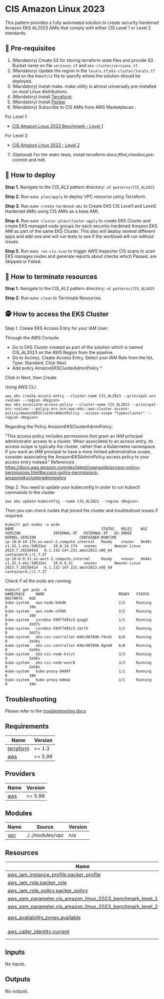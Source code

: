 # CIS Amazon Linux 2023

This pattern provides a fully automated solution to create security-hardened Amazon EKS AL2023 AMIs that comply with either CIS Level 1 or Level 2 standards.

## 🔢 Pre-requisites

1. (Mandatory) Create S3 for storing terraform state files and provide S3 Bucket name on file ``versions.tf`` and ``eks-cluster/versions.tf``.
2. (Mandatory) Update the region in the ``locals.tf``,``eks-cluster/locals.tf`` and on the ``Makefile`` file to specify where the solution should be deployed.
3. (Mandatory) Install make. make utility is almost universally pre-installed on most Linux distributions.
4. (Mandatory) Install [Terraform](https://developer.hashicorp.com/terraform/tutorials/aws-get-started/install-cli).
5. (Mandatory) Install [Packer](https://developer.hashicorp.com/packer/tutorials/docker-get-started/get-started-install-cli).
6. (Mandatory) Subscribe to CIS AMIs from AWS Marketplaces :

For Level 1:

- [CIS Amazon Linux 2023 Benchmark - Level 1](https://aws.amazon.com/marketplace/pp/prodview-fqqp6ebucarnm?sr=0-11&ref_=beagle&applicationId=AWSMPContessa)

For Level 2:

- [CIS Amazon Linux 2023 - Level 2](https://aws.amazon.com/marketplace/pp/prodview-uis4wvkb7g3wq?sr=0-19&ref_=beagle&applicationId=AWSMPContessa)

7. (Optional) For the static tests, install terraform-docs,tflint,checkov,pre-commit and mdl.

## 🚀 How to deploy

**Step 1.** Navigate to the CIS_AL2 pattern directory: `cd patterns/CIS_AL2023`

**Step 2.** Run `make plan/apply` to deploy VPC resource using Terraform.

**Step 3.** Run `make create-hardened-ami` to Create EKS CIS Level1 and Level2 Hardened AMIs using CIS AMIs as a base AMI.

**Step 4.** Run `make cluster-plan/cluster-apply` to create EKS Cluster and create EKS managed node groups for each security-hardened Amazon EKS AMI as part of the same EKS Cluster. This also will deploy several different apps and add-ons and will run tests to see if the workload will run without issues.

**Step 5.** Run `make run-cis-scan` to trigger AWS Inspector CIS scans to scan EKS manages nodes and generate reports about checks which Passed, are Skipped or Failed.

## 🧹 How to terminate resources

**Step 1.** Navigate to the CIS_AL2 pattern directory: `cd patterns/CIS_AL2023`

**Step 2.** Run `make clean` to Terminate Resources

## 🕵️ How to access the EKS Cluster

Step 1. Create EKS Access Entry for your IAM User:

Through the AWS Console:

- Go to EKS Cluster created as part of the solution which is named CIS_AL2023 on the AWS Region from the pipeline.
- Go to Access, Create Access Entry, Select your IAM Role from the list, Type: Standard, Click Next
- Add policy AmazonEKSClusterAdminPolicy *

Click in Next, then Create

Using AWS CLI:

```#!/bin/bash
aws eks create-access-entry --cluster-name CIS_AL2023 --principal-arn <value> --region <Region>
aws eks associate-access-policy --cluster-name CIS_AL2023 --principal-arn <value> --policy-arn arn:aws:eks::aws:cluster-access-policy/AmazonEKSClusterAdminPolicy --access-scope "type=cluster" --region <Region>
```

Regarding the Policy AmazonEKSClusterAdminPolicy:

"This access policy includes permissions that grant an IAM principal administrator access to a cluster. When associated to an access entry, its access scope is typically the cluster, rather than a Kubernetes namespace. If you want an IAM principal to have a more limited administrative scope, consider associating the AmazonEKSAdminPolicy access policy to your access entry instead."
References: <https://docs.aws.amazon.com/eks/latest/userguide/access-policy-permissions.html#access-policy-permissions-amazoneksclusteradminpolicy>

Step 2. You need to update your kubeconfig in order to run kubectl commands to the cluster

```#!/bin/bash
aws eks update-kubeconfig --name CIS_AL2023 --region <Region>
```

Then you can check nodes that joined the cluster and troubleshoot issues if required.

```#!/bin/bash
kubectl get nodes -o wide
NAME                                        STATUS   ROLES    AGE     VERSION               INTERNAL-IP   EXTERNAL-IP   OS-IMAGE                       KERNEL-VERSION                    CONTAINER-RUNTIME
ip-10-0-14-174.us-west-2.compute.internal   Ready    <none>   9m49s   v1.32.1-eks-5d632ec   10.0.14.174   <none>        Amazon Linux 2023.7.20250414   6.1.132-147.221.amzn2023.x86_64   containerd://1.7.27
ip-10-0-9-31.us-west-2.compute.internal     Ready    <none>   9m44s   v1.32.1-eks-5d632ec   10.0.9.31     <none>        Amazon Linux 2023.7.20250414   6.1.132-147.221.amzn2023.x86_64   containerd://1.7.27
```

Check if all the pods are running:

```#!/bin/bash
kubectl get pods -A
NAMESPACE     NAME                                  READY   STATUS    RESTARTS   AGE
kube-system   aws-node-b4m4k                        2/2     Running   0          10m
kube-system   aws-node-ch98h                        2/2     Running   0          10m
kube-system   coredns-599f7d65c5-gvqgt              1/1     Running   0          2m37s
kube-system   coredns-599f7d65c5-sbrlh              1/1     Running   0          2m37s
kube-system   ebs-csi-controller-64bc98789b-74v4z   6/6     Running   0          2m36s
kube-system   ebs-csi-controller-64bc98789b-8gnm9   6/6     Running   0          2m36s
kube-system   ebs-csi-node-kxlzt                    3/3     Running   0          2m36s
kube-system   ebs-csi-node-wvnr8                    3/3     Running   0          2m36s
kube-system   kube-proxy-84d9f                      1/1     Running   0          10m
kube-system   kube-proxy-bdmqs                      1/1     Running   0          10m
```

## Troubleshooting

Please refer to the [troubleshooting docs](../../docs/troubleshooting.md)

<!-- BEGIN_TF_DOCS -->
## Requirements

| Name | Version |
|------|---------|
| <a name="requirement_terraform"></a> [terraform](#requirement\_terraform) | >= 1.3 |
| <a name="requirement_aws"></a> [aws](#requirement\_aws) | >= 5.96 |

## Providers

| Name | Version |
|------|---------|
| <a name="provider_aws"></a> [aws](#provider\_aws) | >= 5.96 |

## Modules

| Name | Source | Version |
|------|--------|---------|
| <a name="module_vpc"></a> [vpc](#module\_vpc) | ./../modules/vpc | n/a |

## Resources

| Name | Type |
|------|------|
| [aws_iam_instance_profile.packer_profile](https://registry.terraform.io/providers/hashicorp/aws/latest/docs/resources/iam_instance_profile) | resource |
| [aws_iam_role.packer_role](https://registry.terraform.io/providers/hashicorp/aws/latest/docs/resources/iam_role) | resource |
| [aws_iam_role_policy.packer_policy](https://registry.terraform.io/providers/hashicorp/aws/latest/docs/resources/iam_role_policy) | resource |
| [aws_ssm_parameter.cis_amazon_linux_2023_benchmark_level_1](https://registry.terraform.io/providers/hashicorp/aws/latest/docs/resources/ssm_parameter) | resource |
| [aws_ssm_parameter.cis_amazon_linux_2023_benchmark_level_2](https://registry.terraform.io/providers/hashicorp/aws/latest/docs/resources/ssm_parameter) | resource |
| [aws_availability_zones.available](https://registry.terraform.io/providers/hashicorp/aws/latest/docs/data-sources/availability_zones) | data source |
| [aws_caller_identity.current](https://registry.terraform.io/providers/hashicorp/aws/latest/docs/data-sources/caller_identity) | data source |

## Inputs

No inputs.

## Outputs

No outputs.
<!-- END_TF_DOCS -->
